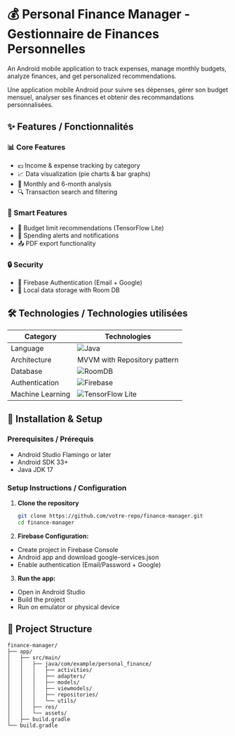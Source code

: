 # 💰 Personal Finance Manager - Gestionnaire de Finances Personnelles


An Android mobile application to track expenses, manage monthly budgets, analyze finances, and get personalized recommendations.

Une application mobile Android pour suivre ses dépenses, gérer son budget mensuel, analyser ses finances et obtenir des recommandations personnalisées.

## ✨ Features / Fonctionnalités

### 📊 Core Features
- 💵 Income & expense tracking by category
- 📈 Data visualization (pie charts & bar graphs)   
- 📅 Monthly and 6-month analysis
- 🔍 Transaction search and filtering

### 🤖 Smart Features
- 🧠 Budget limit recommendations (TensorFlow Lite)
- 🔔 Spending alerts and notifications
- 📤 PDF export functionality

### 🔒 Security
- 🔐 Firebase Authentication (Email + Google)
- 💾 Local data storage with Room DB

## 🛠️ Technologies / Technologies utilisées

| Category           | Technologies                          |
|--------------------|---------------------------------------|
| Language           | ![Java](https://img.shields.io/badge/Java-ED8B00?style=flat&logo=java&logoColor=white) |
| Architecture       | MVVM with Repository pattern          |
| Database           | ![RoomDB](https://img.shields.io/badge/Room-4285F4?style=flat&logo=google-cloud&logoColor=white) |
| Authentication     | ![Firebase](https://img.shields.io/badge/Firebase-FFCA28?style=flat&logo=firebase&logoColor=black) |
| Machine Learning   | ![TensorFlow Lite](https://img.shields.io/badge/TensorFlow_Lite-FF6F00?style=flat&logo=tensorflow&logoColor=white) |

## 🚀 Installation & Setup

### Prerequisites / Prérequis
- Android Studio Flamingo or later
- Android SDK 33+
- Java JDK 17

### Setup Instructions / Configuration

1. **Clone the repository**
   ```bash
   git clone https://github.com/votre-repo/finance-manager.git
   cd finance-manager
2. **Firebase Configuration:**
* Create project in Firebase Console
*  Android app and download google-services.json
* Enable authentication (Email/Password + Google)
3. **Run the app:**
* Open in Android Studio
* Build the project
* Run on emulator or physical device

## 📂 Project Structure

```text
finance-manager/
├── app/
│   ├── src/main/
│   │   ├── java/com/example/personal_finance/
│   │   │   ├── activities/
│   │   │   ├── adapters/
│   │   │   ├── models/
│   │   │   ├── viewmodels/
│   │   │   ├── repositories/
│   │   │   └── utils/
│   │   ├── res/
│   │   └── assets/
│   ├── build.gradle
└── build.gradle
